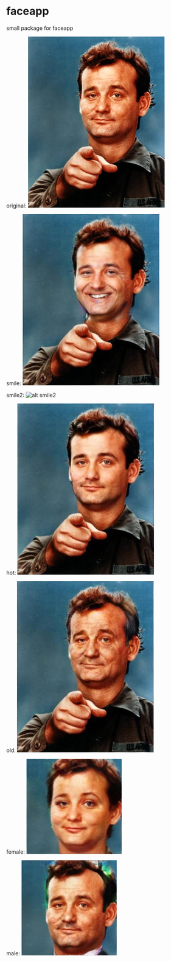 faceapp
=======

small package for faceapp

original: ![alt original](https://raw.githubusercontent.com/henkman/faceapp/master/test/bill.jpg "original")

smile: ![alt smile](https://raw.githubusercontent.com/henkman/faceapp/master/test/bill_smile.jpg "smile")

smile2: ![alt smile2](https://raw.githubusercontent.com/henkman/faceapp/master/test/bill_smile2.jpg "smile_2")

hot: ![alt hot](https://raw.githubusercontent.com/henkman/faceapp/master/test/bill_hot.jpg "hot")

old: ![alt old](https://raw.githubusercontent.com/henkman/faceapp/master/test/bill_old.jpg "old")

female: ![alt female](https://raw.githubusercontent.com/henkman/faceapp/master/test/bill_female.jpg "female")

male: ![alt male](https://raw.githubusercontent.com/henkman/faceapp/master/test/bill_male.jpg "male")
